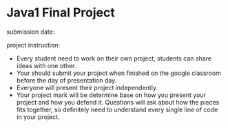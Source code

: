 # Java1 Final Project

submission date: 

project instruction: 

* Every student need to work on their own project, students can share ideas with one other.
* Your should submit your project when finished on the google classroom before the day of presentation day.
* Everyone will present their project independently.
* Your project mark will be determine base on how you present your project and how you defend it. Questions will ask about how the pieces fits together, so definitely need to understand every single line of code in your project.